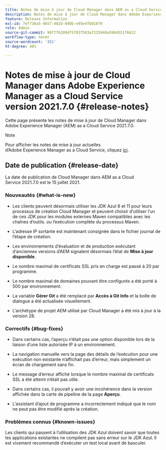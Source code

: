 ```yaml
---
title: Notes de mise à jour de Cloud Manager dans AEM as a Cloud Service version 2021.7.0
description: Notes de mise à jour de Cloud Manager dans Adobe Experience Manager (AEM) version as a Cloud Service 2021.7.0
feature: Release Information
exl-id: 7ef738a5-4657-482d-848b-e95e4fb816f9
role: Admin
source-git-commit: 90f7f6209df5f837583a7225940a5984551f6622
workflow-type: tm+mt
source-wordcount: '351'
ht-degree: 46%

---
```


# Notes de mise à jour de Cloud Manager dans Adobe Experience Manager as a Cloud Service version 2021.7.0 {#release-notes}

Cette page présente les notes de mise à jour de Cloud Manager dans Adobe Experience Manager (AEM) as a Cloud Service 2021.7.0.

>[!NOTE]
>Pour afficher les notes de mise à jour actuelles d’Adobe Experience Manager as a Cloud Service, cliquez [ici](https://experienceleague.adobe.com/docs/experience-manager-cloud-service/content/release-notes/release-notes/release-notes-current.html?lang=fr).

## Date de publication {#release-date}

La date de publication de Cloud Manager dans AEM as a Cloud Service 2021.7.0 est le 15 juillet 2021.


### Nouveautés {#what-is-new}

* Les clients peuvent désormais utiliser les JDK Azul 8 et 11 pour leurs processus de création Cloud Manager et peuvent choisir d’utiliser l’un de ces JDK pour les modules externes Maven compatibles avec les chaînes d’outils. *ou* l’exécution complète du processus Maven.

* L’adresse IP sortante est maintenant consignée dans le fichier journal de l’étape de création.

* Les environnements d’évaluation et de production exécutant d’anciennes versions d’AEM signalent désormais l’état de **Mise à jour disponible**.

* Le nombre maximal de certificats SSL pris en charge est passé à 20 par programme.

* Le nombre maximal de domaines pouvant être configurés a été porté à 500 par environnement.

* La variable **Gérer Git** a été remplacé par **Accès à Git Info** et la boîte de dialogue a été actualisée visuellement.

* L’archétype de projet AEM utilisé par Cloud Manager a été mis à jour à la version 28.

### Correctifs {#bug-fixes}

* Dans certains cas, l’aperçu n’était pas une option disponible lors de la liaison d’une liste autorisée IP à un environnement.

* La navigation manuelle vers la page des détails de l’exécution pour une exécution non existante n’affichait pas d’erreur, mais simplement un écran de chargement sans fin.

* Le message d’erreur affiché lorsque le nombre maximal de certificats SSL a été atteint n’était pas utile.

* Dans certains cas, il pouvait y avoir une incohérence dans la version affichée dans la carte de pipeline de la page **Aperçu**.

* L’assistant d’ajout de programme a incorrectement indiqué que le nom ne peut pas être modifié après la création.

### Problèmes connus {#known-issues}

Les clients qui passent à l’utilisation des JDK Azul doivent savoir que toutes les applications existantes ne compilent pas sans erreur sur le JDK Azul. Il est vivement recommandé d’exécuter un test local avant de basculer.
